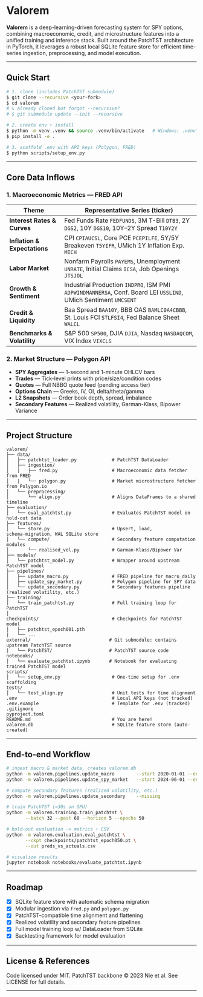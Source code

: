 # Valorem

**Valorem** is a deep-learning-driven forecasting system for SPY options, combining macroeconomic, credit, and microstructure features into a unified training and inference stack. Built around the PatchTST architecture in PyTorch, it leverages a robust local SQLite feature store for efficient time-series ingestion, preprocessing, and model execution.

---

## Quick Start

```bash
# 1. clone (includes PatchTST submodule)
$ git clone --recursive <your-fork>
$ cd valorem
# ↳ already cloned but forgot --recursive?
# $ git submodule update --init --recursive

# 2. create env + install
$ python -m venv .venv && source .venv/bin/activate   # Windows: .venv\Scripts\activate
$ pip install -e .

# 3. scaffold .env with API keys (Polygon, FRED)
$ python scripts/setup_env.py
```
---

## Core Data Inflows

### 1. Macroeconomic Metrics — FRED API

| Theme                        | Representative Series (ticker)                                                                                  |
| ---------------------------- | --------------------------------------------------------------------------------------------------------------- |
| **Interest Rates & Curves**  | Fed Funds Rate `FEDFUNDS`, 3M T-Bill `DTB3`, 2Y `DGS2`, 10Y `DGS10`, 10Y–2Y Spread `T10Y2Y`                     |
| **Inflation & Expectations** | CPI `CPIAUCSL`, Core PCE `PCEPILFE`, 5Y/5Y Breakeven `T5YIFR`, UMich 1Y Inflation Exp. `MICH`                   |
| **Labor Market**             | Nonfarm Payrolls `PAYEMS`, Unemployment `UNRATE`, Initial Claims `ICSA`, Job Openings `JTSJOL`                  |
| **Growth & Sentiment**       | Industrial Production `INDPRO`, ISM PMI `ADPWINDMANNERSA`, Conf. Board LEI `USSLIND`, UMich Sentiment `UMCSENT` |
| **Credit & Liquidity**       | Baa Spread `BAA10Y`, BBB OAS `BAMLC0A4CBBB`, St. Louis FCI `STLFSI4`, Fed Balance Sheet `WALCL`                 |
| **Benchmarks & Volatility**  | S\&P 500 `SP500`, DJIA `DJIA`, Nasdaq `NASDAQCOM`, VIX Index `VIXCLS`                                           |

### 2. Market Structure — Polygon API
* **SPY Aggregates** — 1-second and 1-minute OHLCV bars
* **Trades** — Tick-level prints with price/size/condition codes
* **Quotes** — Full NBBO quote feed (pending access tier)
* **Options Chain** — Greeks, IV, OI, delta/theta/gamma
* **L2 Snapshots** — Order book depth, spread, imbalance
* **Secondary Features** — Realized volatility, Garman-Klass, Bipower Variance

---

## Project Structure

```
valorem/
├── data/
│   ├── patchtst_loader.py             # PatchTST DataLoader
│   ├── ingestion/
│   |   ├── fred.py                    # Macroeconomic data fetcher from FRED
│   |   └── polygon.py                 # Market microstructure fetcher from Polygon.io
│   └── preprocessing/
│       └── align.py                   # Aligns DataFrames to a shared timeline
├── evaluation/
│   └── eval_patchtst.py               # Evaluates PatchTST model on hold-out data
├── features/
│   └── store.py                       # Upsert, load, schema‑migration, WAL SQLite store
│   └── compute/                       # Secondary feature computation modules
│       └── realised_vol.py            # Garman-Klass/Bipower Var
├── models/
│   └── patchtst_model.py              # Wrapper around upstream PatchTST model
├── pipelines/
│   ├── update_macro.py                # FRED pipeline for macro_daily
│   ├── update_spy_market.py           # Polygon pipeline for SPY data
│   └── update_secondary.py            # Secondary features pipeline (realized volatility, etc.)
├── training/
│   └── train_patchtst.py              # Full training loop for PatchTST
│
checkpoints/                           # Checkpoints for PatchTST model
│   ├── patchtst_epoch001.pth
|   └── ...
external/                             # Git submodule: contains upstream PatchTST source
|   └── PatchTST/                     # PatchTST source code
notebooks/
│   └── evaluate_patchtst.ipynb       # Notebook for evaluating trained PatchTST model
scripts/
│   └── setup_env.py                   # One-time setup for .env scaffolding
tests/                                 
│   └── test_align.py                  # Unit tests for time alignment
.env                                   # Local API keys (not tracked)
.env.example                           # Template for .env (tracked)
.gitignore
pyproject.toml
README.md                              # You are here!
valorem.db                             # SQLite feature store (auto-created)
```

---
## End-to-end Workflow
```bash
# ingest macro & market data, creates valorem.db
python -m valorem.pipelines.update_macro        --start 2020-01-01 --end 2025-06-30
python -m valorem.pipelines.update_spy_market   --start 2024-06-01 --end 2025-06-30

# compute secondary features (realized volatility, etc.)
python -m valorem.pipelines.update_secondary    --missing

# train PatchTST (≈30s on GPU)
python -m valorem.training.train_patchtst \
       --batch 32 --past 60 --horizon 5 --epochs 50

# hold‑out evaluation -> metrics + CSV
python -m valorem.evaluation.eval_patchtst \
       --ckpt checkpoints/patchtst_epoch050.pt \
       --out preds_vs_actuals.csv

# visualize results
jupyter notebook notebooks/evaluate_patchtst.ipynb
```


---

## Roadmap

* [x] SQLite feature store with automatic schema migration
* [x] Modular ingestion via `fred.py` and `polygon.py`
* [x] PatchTST-compatible time alignment and flattening
* [x] Realized volatility and secondary feature pipelines
* [x] Full model training loop w/ DataLoader from SQLite
* [x] Backtesting framework for model evaluation

---

## License & References

Code licensed under MIT.  PatchTST backbone © 2023 Nie et al.
See LICENSE for full details.

---